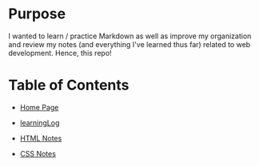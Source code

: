 # Purpose
I wanted to learn / practice Markdown as well as improve my organization and review my notes (and everything I've learned thus far) related to web development. Hence, this repo!

# Table of Contents

- [Home Page](https://github.com/cased27/learningLog)

- [learningLog](https://github.com/cased27/learningLog/blob/master/learningLog.md)

- [HTML Notes](https://github.com/cased27/learningLog/blob/master/HTMLnotes.md)

- [CSS Notes](https://github.com/cased27/learningLog/blob/master/CSSnotes.md)
